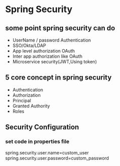 # Spring Security 
## some point spring security can do
- UserName / password Authentication
- SSO/Okta/LDAP
- App level authorization OAuth
- Inter app authorization like OAuth
- Microservice security(JWT,Using token)
## 5 core concept in spring security
- Authentication
- Authorization
- Principal
- Granted Authority
- Roles
## Security Configuration
### set code in  properties file
spring.security.user.name=custom_user
spring.security.user.password=custom_password